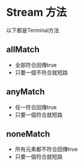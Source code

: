 # Stream 方法
以下都是Terminal方法
## allMatch 
* 全部符合回傳true
* 只要一個不符合就短路
## anyMatch
* 任一符合回傳true
* 只要一個符合就短路
## noneMatch
* 所有元素都不符合回傳true
* 只要一個符合就短路